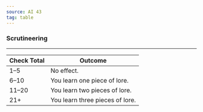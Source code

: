 ```yaml
---
source: AI 43
tag: table
---
```


### Scrutineering
---
|Check Total|Outcome|
|----|------------|
|1–5|No effect.|
|6–10|You learn one piece of lore.|
|11–20|You learn two pieces of lore.|
|21+|You learn three pieces of lore.|
